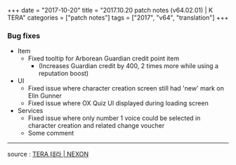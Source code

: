 +++
date = "2017-10-20"
title = "2017.10.20 patch notes (v64.02.01) | K TERA"
categories = ["patch notes"]
tags = ["2017", "v64", "translation"]
+++

### Bug fixes
- Item
  - Fixed tooltip for Arborean Guardian credit point item
    - (Increases Guardian credit by 400, 2 times more while using a reputation boost)
- UI
  - Fixed issue where character creation screen still had 'new' mark on Elin Gunner
  - Fixed issue where OX Quiz UI displayed during loading screen
- Services
  - Fixed issue where only number 1 voice could be selected in character creation and related change voucher
  - Some comment

----

source : [TERA 테라 | NEXON](http://tera.nexon.com/news/update/view.aspx?n4articlesn=302)
